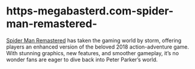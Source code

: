 # https-megabasterd.com-spider-man-remastered-
[Spider Man Remastered](https://megabasterd.com/spider-man-remastered/) has taken the gaming world by storm, offering players an enhanced version of the beloved 2018 action-adventure game. With stunning graphics, new features, and smoother gameplay, it’s no wonder fans are eager to dive back into Peter Parker’s world.
